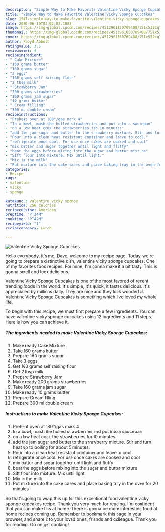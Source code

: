```yaml
---
description: "Simple Way to Make Favorite Valentine Vicky Sponge Cupcakes"
title: "Simple Way to Make Favorite Valentine Vicky Sponge Cupcakes"
slug: 1567-simple-way-to-make-favorite-valentine-vicky-sponge-cupcakes
date: 2020-06-19T02:02:03.108Z
image: https://img-global.cpcdn.com/recipes/4512961850769408/751x532cq70/valentine-vicky-sponge-cupcakes-recipe-main-photo.jpg
thumbnail: https://img-global.cpcdn.com/recipes/4512961850769408/751x532cq70/valentine-vicky-sponge-cupcakes-recipe-main-photo.jpg
cover: https://img-global.cpcdn.com/recipes/4512961850769408/751x532cq70/valentine-vicky-sponge-cupcakes-recipe-main-photo.jpg
author: Floyd Abbott
ratingvalue: 3.5
reviewcount: 4
recipeingredient:
- " Cake Mixture"
- "160 grams butter"
- "160 grams sugar"
- "3 eggs"
- "160 grams self raising flour"
- "2 tbsp milk"
- " Strawberry Jam"
- "200 grams strawberries"
- "160 grams jam sugar"
- "10 grams butter"
- " Cream filling"
- "300 ml double cream"
recipeinstructions:
- "Preheat oven at 180°/gas mark 4"
- "In a bowl, mash the hulled strawberries and put into a saucepan"
- "on a low heat cook the strawberries for 10 minutes"
- "add the jam sugar and butter to the srrawberry mixture. Stir and turn heat up to boiling for about 5 minutes."
- "Pour into a clean heat resistant container and leave to cool."
- "refrigerate once cool. For use once cakes are cooked and cool"
- "mix butter and sugar together until light and fluffy"
- "beat the eggs before mixing into the sugar and butter mixture"
- "Sift flour into mixture. Mix until light."
- "Mix in the milk"
- "Put mixture into the cake cases and place baking tray in the oven for 20 minutes"
categories:
- Recipe
tags:
- valentine
- vicky
- sponge

katakunci: valentine vicky sponge 
nutrition: 256 calories
recipecuisine: American
preptime: "PT34M"
cooktime: "PT42M"
recipeyield: "1"
recipecategory: Lunch

---
```



![Valentine Vicky Sponge Cupcakes](https://img-global.cpcdn.com/recipes/4512961850769408/751x532cq70/valentine-vicky-sponge-cupcakes-recipe-main-photo.jpg)

Hello everybody, it's me, Dave, welcome to my recipe page. Today, we're going to prepare a distinctive dish, valentine vicky sponge cupcakes. One of my favorites food recipes. For mine, I'm gonna make it a bit tasty. This is gonna smell and look delicious.



Valentine Vicky Sponge Cupcakes is one of the most favored of recent trending foods in the world. It's simple, it's quick, it tastes delicious. It's appreciated by millions daily. They are nice and they look wonderful. Valentine Vicky Sponge Cupcakes is something which I've loved my whole life.


To begin with this recipe, we must first prepare a few ingredients. You can have valentine vicky sponge cupcakes using 12 ingredients and 11 steps. Here is how you can achieve it.

<!--inarticleads1-->

##### The ingredients needed to make Valentine Vicky Sponge Cupcakes:

1. Make ready  Cake Mixture
1. Take 160 grams butter
1. Prepare 160 grams sugar
1. Take 3 eggs
1. Get 160 grams self raising flour
1. Get 2 tbsp milk
1. Prepare  Strawberry Jam
1. Make ready 200 grams strawberries
1. Take 160 grams jam sugar
1. Make ready 10 grams butter
1. Prepare  Cream filling
1. Prepare 300 ml double cream




<!--inarticleads2-->

##### Instructions to make Valentine Vicky Sponge Cupcakes:

1. Preheat oven at 180°/gas mark 4
1. In a bowl, mash the hulled strawberries and put into a saucepan
1. on a low heat cook the strawberries for 10 minutes
1. add the jam sugar and butter to the srrawberry mixture. Stir and turn heat up to boiling for about 5 minutes.
1. Pour into a clean heat resistant container and leave to cool.
1. refrigerate once cool. For use once cakes are cooked and cool
1. mix butter and sugar together until light and fluffy
1. beat the eggs before mixing into the sugar and butter mixture
1. Sift flour into mixture. Mix until light.
1. Mix in the milk
1. Put mixture into the cake cases and place baking tray in the oven for 20 minutes




So that's going to wrap this up for this exceptional food valentine vicky sponge cupcakes recipe. Thank you very much for reading. I'm confident that you can make this at home. There is gonna be more interesting food at home recipes coming up. Remember to bookmark this page in your browser, and share it to your loved ones, friends and colleague. Thank you for reading. Go on get cooking!
